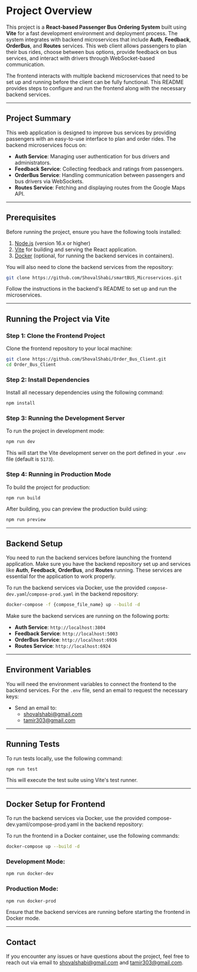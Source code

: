 # Project Overview

This project is a **React-based Passenger Bus Ordering System** built using **Vite** for a fast development environment and deployment process. The system integrates with backend microservices that include **Auth**, **Feedback**, **OrderBus**, and **Routes** services. This web client allows passengers to plan their bus rides, choose between bus options, provide feedback on bus services, and interact with drivers through WebSocket-based communication.

The frontend interacts with multiple backend microservices that need to be set up and running before the client can be fully functional. This README provides steps to configure and run the frontend along with the necessary backend services.

---

## Project Summary

This web application is designed to improve bus services by providing passengers with an easy-to-use interface to plan and order rides. The backend microservices focus on:

- **Auth Service**: Managing user authentication for bus drivers and administrators.
- **Feedback Service**: Collecting feedback and ratings from passengers.
- **OrderBus Service**: Handling communication between passengers and bus drivers via WebSockets.
- **Routes Service**: Fetching and displaying routes from the Google Maps API.

---

## Prerequisites

Before running the project, ensure you have the following tools installed:

1. [Node.js](https://nodejs.org/en/) (version 16.x or higher)
2. [Vite](https://vitejs.dev/guide/) for building and serving the React application.
3. [Docker](https://docs.docker.com/get-docker/) (optional, for running the backend services in containers).

You will also need to clone the backend services from the repository:

```bash
git clone https://github.com/ShovalShabi/smartBUS_Microservices.git
```

Follow the instructions in the backend's README to set up and run the microservices.

---

## Running the Project via Vite

### Step 1: Clone the Frontend Project

Clone the frontend repository to your local machine:

```bash
git clone https://github.com/ShovalShabi/Order_Bus_Client.git
cd Order_Bus_Client
```

### Step 2: Install Dependencies

Install all necessary dependencies using the following command:

```bash
npm install
```

### Step 3: Running the Development Server

To run the project in development mode:

```bash
npm run dev
```

This will start the Vite development server on the port defined in your `.env` file (default is `5173`).

### Step 4: Running in Production Mode

To build the project for production:

```bash
npm run build
```

After building, you can preview the production build using:

```bash
npm run preview
```

---

## Backend Setup

You need to run the backend services before launching the frontend application. Make sure you have the backend repository set up and services like **Auth**, **Feedback**, **OrderBus**, and **Routes** running. These services are essential for the application to work properly.

To run the backend services via Docker, use the provided `compose-dev.yaml`/`compose-prod.yaml` in the backend repository:

```bash
docker-compose -f {compose_file_name} up --build -d
```

Make sure the backend services are running on the following ports:

- **Auth Service**: `http://localhost:3804`
- **Feedback Service**: `http://localhost:5003`
- **OrderBus Service**: `http://localhost:6936`
- **Routes Service**: `http://localhost:6924`

---

## Environment Variables

You will need the environment variables to connect the frontend to the backend services. For the `.env` file, send an email to request the necessary keys:

- Send an email to:
  - [shovalshabi@gmail.com](mailto:shovalshabi@gmail.com?subject=Requesting%20.env%20files%20for%20smartBUS%20project)
  - [tamir303@gmail.com](mailto:tamir303@gmail.com?subject=Requesting%20.env%20files%20for%20smartBUS%20project)

---

## Running Tests

To run tests locally, use the following command:

```bash
npm run test
```

This will execute the test suite using Vite's test runner.

---

## Docker Setup for Frontend

To run the backend services via Docker, use the provided compose-dev.yaml/compose-prod.yaml in the backend repository:

To run the frontend in a Docker container, use the following commands:

```bash
docker-compose up --build -d
```

### Development Mode:

```bash
npm run docker-dev
```

### Production Mode:

```bash
npm run docker-prod
```

Ensure that the backend services are running before starting the frontend in Docker mode.

---

## Contact

If you encounter any issues or have questions about the project, feel free to reach out via email to [shovalshabi@gmail.com](mailto:shovalshabi@gmail.com?subject=Request%20for%20ENV%20files) and [tamir303@gmail.com](mailto:tamir303@gmail.com?subject=Request%20for%20ENV%20files).
